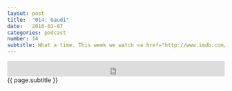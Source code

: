 ```yaml
---
layout: post
title:  "014: Gaudi"
date:   2016-01-07
categories: podcast
number: 14
subtitle: What a time. This week we watch <a href="http://www.imdb.com/title/tt0497465/?ref_=nv_sr_1" target="_blank">Vicky Cristina Barcelona</a> and talk impulsiveness, to wingman or not to wingman, passion v. responsibility, and polygamy. Eddy B also introduces us to the 2016 new term for being unofficial...and Carlos transforms into the relationship Rev Run. <a href="/audible" target="_blank">Click here</a> to get a free audiobook and support the show!
---
```


<iframe frameborder='0' height='36px' scrolling='no' seamless src='https://simplecast.fm/e/24124?style=dark' width='100%'></iframe>

<br>
<span class="episode_text">
{{ page.subtitle }}
</span>
<br><br>
